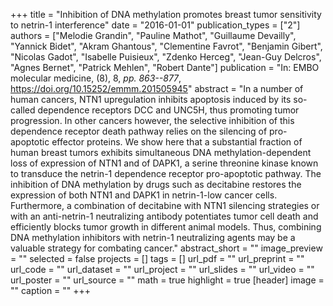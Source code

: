 +++
title = "Inhibition of DNA methylation promotes breast tumor sensitivity to netrin-1 interference"
date = "2016-01-01"
publication_types = ["2"]
authors = ["Melodie Grandin", "Pauline Mathot", "Guillaume Devailly", "Yannick Bidet", "Akram Ghantous", "Clementine Favrot", "Benjamin Gibert", "Nicolas Gadot", "Isabelle Puisieux", "Zdenko Herceg", "Jean-Guy Delcros", "Agnes Bernet", "Patrick Mehlen", "Robert Dante"]
publication = "In: EMBO molecular medicine, (8), 8, _pp. 863--877_, https://doi.org/10.15252/emmm.201505945"
abstract = "In a number of human cancers, NTN1 upregulation inhibits apoptosis induced by its so-called dependence receptors DCC and UNC5H, thus promoting tumor progression. In other cancers however, the selective inhibition of this dependence receptor death pathway relies on the silencing of pro-apoptotic effector proteins. We show here that a substantial fraction of human breast tumors exhibits simultaneous DNA methylation-dependent loss of expression of NTN1 and of DAPK1, a serine threonine kinase known to transduce the netrin-1 dependence receptor pro-apoptotic pathway. The inhibition of DNA methylation by drugs such as decitabine restores the expression of both NTN1 and DAPK1 in netrin-1-low cancer cells. Furthermore, a combination of decitabine with NTN1 silencing strategies or with an anti-netrin-1 neutralizing antibody potentiates tumor cell death and efficiently blocks tumor growth in different animal models. Thus, combining DNA methylation inhibitors with netrin-1 neutralizing agents may be a valuable strategy for combating cancer."
abstract_short = ""
image_preview = ""
selected = false
projects = []
tags = []
url_pdf = ""
url_preprint = ""
url_code = ""
url_dataset = ""
url_project = ""
url_slides = ""
url_video = ""
url_poster = ""
url_source = ""
math = true
highlight = true
[header]
image = ""
caption = ""
+++

